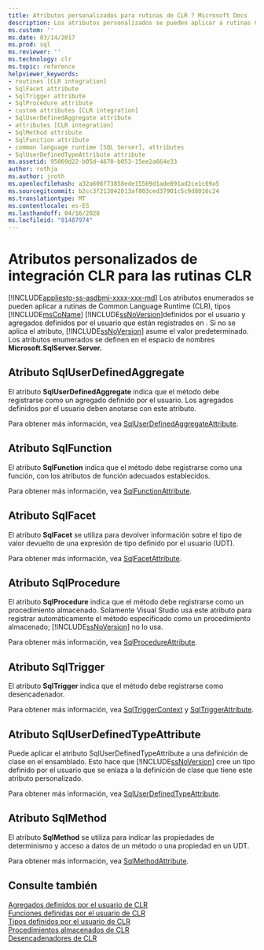 ```yaml
---
title: Atributos personalizados para rutinas de CLR ? Microsoft Docs
description: Los atributos personalizados se pueden aplicar a rutinas CLR, tipos definidos por el usuario y agregados definidos por el usuario que están registrados en Microsoft SQL Server.
ms.custom: ''
ms.date: 03/14/2017
ms.prod: sql
ms.reviewer: ''
ms.technology: clr
ms.topic: reference
helpviewer_keywords:
- routines [CLR integration]
- SqlFacet attribute
- SqlTrigger attribute
- SqlProcedure attribute
- custom attributes [CLR integration]
- SqlUserDefinedAggregate attribute
- attributes [CLR integration]
- SqlMethod attribute
- SqlFunction attribute
- common language runtime [SQL Server], attributes
- SqlUserDefinedTypeAttribute attribute
ms.assetid: 95069d22-b05d-4670-b053-15ee2a664e33
author: rothja
ms.author: jroth
ms.openlocfilehash: a32a606f73858ede15569d1ade891ad2ce1c69a5
ms.sourcegitcommit: b2cc3f213042813af803ced37901c5c9d8016c24
ms.translationtype: MT
ms.contentlocale: es-ES
ms.lasthandoff: 04/16/2020
ms.locfileid: "81487974"
---
```

# <a name="clr-integration-custom-attributes-for-clr-routines"></a>Atributos personalizados de integración CLR para las rutinas CLR
[!INCLUDE[appliesto-ss-asdbmi-xxxx-xxx-md](../../../includes/appliesto-ss-asdbmi-xxxx-xxx-md.md)]
  Los atributos enumerados se pueden aplicar a rutinas de Common Language Runtime (CLR), tipos [!INCLUDE[msCoName](../../../includes/msconame-md.md)] [!INCLUDE[ssNoVersion](../../../includes/ssnoversion-md.md)]definidos por el usuario y agregados definidos por el usuario que están registrados en . Si no se aplica el atributo, [!INCLUDE[ssNoVersion](../../../includes/ssnoversion-md.md)] asume el valor predeterminado. Los atributos enumerados se definen en el espacio de nombres **Microsoft.SqlServer.Server.**  
  
## <a name="the-sqluserdefinedaggregate-attribute"></a>Atributo SqlUserDefinedAggregate  
 El atributo **SqlUserDefinedAggregate** indica que el método debe registrarse como un agregado definido por el usuario. Los agregados definidos por el usuario deben anotarse con este atributo.  
  
 Para obtener más información, vea [SqlUserDefinedAggregateAttribute](https://go.microsoft.com/fwlink/?LinkId=124626).  
  
## <a name="the-sqlfunction-attribute"></a>Atributo SqlFunction  
 El atributo **SqlFunction** indica que el método debe registrarse como una función, con los atributos de función adecuados establecidos.  
  
 Para obtener más información, vea [SqlFunctionAttribute](https://go.microsoft.com/fwlink/?LinkId=128019).  
  
## <a name="the-sqlfacet-attribute"></a>Atributo SqlFacet  
 El atributo **SqlFacet** se utiliza para devolver información sobre el tipo de valor devuelto de una expresión de tipo definido por el usuario (UDT).  
  
 Para obtener más información, vea [SqlFacetAttribute](https://go.microsoft.com/fwlink/?LinkId=128020).  
  
## <a name="the-sqlprocedure-attribute"></a>Atributo SqlProcedure  
 El atributo **SqlProcedure** indica que el método debe registrarse como un procedimiento almacenado. Solamente Visual Studio usa este atributo para registrar automáticamente el método especificado como un procedimiento almacenado; [!INCLUDE[ssNoVersion](../../../includes/ssnoversion-md.md)] no lo usa.  
  
 Para obtener más información, vea [SqlProcedureAttribute](https://go.microsoft.com/fwlink/?LinkId=128021).  
  
## <a name="the-sqltrigger-attribute"></a>Atributo SqlTrigger  
 El atributo **SqlTrigger** indica que el método debe registrarse como desencadenador.  
  
 Para obtener más información, vea [SqlTriggerContext](https://go.microsoft.com/fwlink/?LinkId=128022) y [SqlTriggerAttribute](https://go.microsoft.com/fwlink/?LinkId=203898).  
  
## <a name="the-sqluserdefinedtypeattribute"></a>Atributo SqlUserDefinedTypeAttribute  
 Puede aplicar el atributo SqlUserDefinedTypeAttribute a una definición de clase en el ensamblado. Esto hace que [!INCLUDE[ssNoVersion](../../../includes/ssnoversion-md.md)] cree un tipo definido por el usuario que se enlaza a la definición de clase que tiene este atributo personalizado.  
  
 Para obtener más información, vea [SqlUserDefinedTypeAttribute](https://go.microsoft.com/fwlink/?LinkId=128024).  
  
## <a name="the-sqlmethod-attribute"></a>Atributo SqlMethod  
 El atributo **SqlMethod** se utiliza para indicar las propiedades de determinismo y acceso a datos de un método o una propiedad en un UDT.  
  
 Para obtener más información, vea [SqlMethodAttribute](https://go.microsoft.com/fwlink/?LinkId=128025).  
  
## <a name="see-also"></a>Consulte también  
 [Agregados definidos por el usuario de CLR](../../../relational-databases/clr-integration-database-objects-user-defined-functions/clr-user-defined-aggregates.md)   
 [Funciones definidas por el usuario de CLR](../../../relational-databases/clr-integration-database-objects-user-defined-functions/clr-user-defined-functions.md)   
 [Tipos definidos por el usuario de CLR](../../../relational-databases/clr-integration-database-objects-user-defined-types/clr-user-defined-types.md)   
 [Procedimientos almacenados de CLR](https://msdn.microsoft.com/library/bbdd51b2-a9b4-4916-ba6f-7957ac6c3f33)   
 [Desencadenadores de CLR](https://msdn.microsoft.com/library/302a4e4a-3172-42b6-9cc0-4a971ab49c1c)  
  
  
